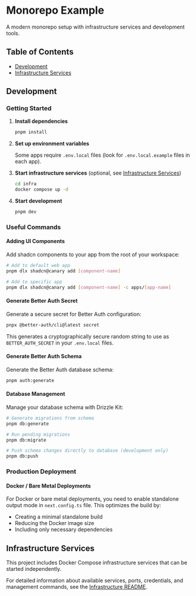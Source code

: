 # Monorepo Example

A modern monorepo setup with infrastructure services and development tools.

## Table of Contents

- [Development](#development)
- [Infrastructure Services](#infrastructure-services)

## Development

### Getting Started

1. **Install dependencies**

   ```bash
   pnpm install
   ```

2. **Set up environment variables**

   Some apps require `.env.local` files (look for `.env.local.example` files in each app).

3. **Start infrastructure services** (optional, see [Infrastructure Services](#infrastructure-services))

   ```bash
   cd infra
   docker compose up -d
   ```

4. **Start development**

   ```bash
   pnpm dev
   ```

### Useful Commands

#### Adding UI Components

Add shadcn components to your app from the root of your workspace:

```bash
# Add to default web app
pnpm dlx shadcn@canary add [component-name]

# Add to specific app
pnpm dlx shadcn@canary add [component-name] -c apps/[app-name]
```

#### Generate Better Auth Secret

Generate a secure secret for Better Auth configuration:

```bash
pnpx @better-auth/cli@latest secret
```

This generates a cryptographically secure random string to use as `BETTER_AUTH_SECRET` in your `.env.local` files.

#### Generate Better Auth Schema

Generate the Better Auth database schema:

```bash
pnpm auth:generate
```

#### Database Management

Manage your database schema with Drizzle Kit:

```bash
# Generate migrations from schema
pnpm db:generate

# Run pending migrations
pnpm db:migrate

# Push schema changes directly to database (development only)
pnpm db:push
```

### Production Deployment

#### Docker / Bare Metal Deployments

For Docker or bare metal deployments, you need to enable standalone output mode in `next.config.ts` file. This optimizes the build by:

- Creating a minimal standalone build
- Reducing the Docker image size
- Including only necessary dependencies

## Infrastructure Services

This project includes Docker Compose infrastructure services that can be started independently.

For detailed information about available services, ports, credentials, and management commands, see the [Infrastructure README](infra/README.md).
